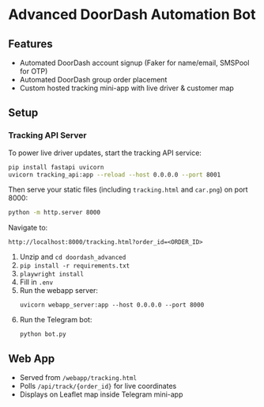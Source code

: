 # Advanced DoorDash Automation Bot

## Features
- Automated DoorDash account signup (Faker for name/email, SMSPool for OTP)
- Automated DoorDash group order placement
- Custom hosted tracking mini-app with live driver & customer map

## Setup

### Tracking API Server

To power live driver updates, start the tracking API service:

```bash
pip install fastapi uvicorn
uvicorn tracking_api:app --reload --host 0.0.0.0 --port 8001
```

Then serve your static files (including `tracking.html` and `car.png`) on port 8000:

```bash
python -m http.server 8000
```

Navigate to:

```
http://localhost:8000/tracking.html?order_id=<ORDER_ID>
```


1. Unzip and `cd doordash_advanced`
2. `pip install -r requirements.txt`
3. `playwright install`
4. Fill in `.env`
5. Run the webapp server:
   ```
   uvicorn webapp_server:app --host 0.0.0.0 --port 8000
   ```
6. Run the Telegram bot:
   ```
   python bot.py
   ```

## Web App
- Served from `/webapp/tracking.html`
- Polls `/api/track/{order_id}` for live coordinates
- Displays on Leaflet map inside Telegram mini-app
